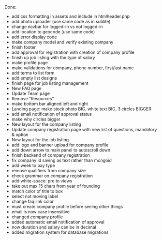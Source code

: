 Done:
- add css formatting in assets and include in htmlheader.php
- add photo uploader (use same code as in sublite)
- change navbar for logged-in vs not logged-in
- add location to geocode (use same code)
- add error display code
- make company model and verify existing company
- finish footer
- add approval for registration with creation of company profile
- finish up job listing with the type of salary
- make profile page
- make validations for company, phone number, first/last name
- add terms to list form
- add empty list designs
- finish page for job listing management
- New FAQ page
- Update Team page
- Remove “Resources”
- make bottom bar aligned left and right
- Landing page: make stock photo BIG, white text BIG, 3 circles BIGGER
- add email notification of approval status
- make why circles bigger
- New layout for the company listing 
- Update company registration page with new list of questions, mandatory & option
- New layout for the job listing
- add logo and banner upload for company profile
- add down arrow to main panel to autoscroll down
- finish backend of company registration
- fix company id saving as text rather than mongoid
- add week to pay type
- remove qualifiers from company size
- check grammar on company registration
- add white-space: pre to views
- take out max 15 chars from year of founding
- match color of title to box
- select not moving label
- change faq link color
- must create company profile before seeing other things
- email is now case insensitive
- changed company profile
- added automatic email notification of approval
- now duration and salary can be in decimal
- added migration system for database migrations